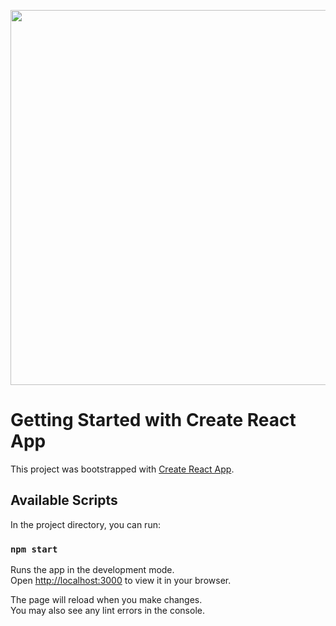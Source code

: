 
<p align="center">
  <img src="https://user-images.githubusercontent.com/52391780/164984839-c440486e-b833-4b6e-83b5-d6f7dfce9703.gif" width="600px"
</p>

# Getting Started with Create React App

This project was bootstrapped with [Create React App](https://github.com/facebook/create-react-app).

## Available Scripts

In the project directory, you can run:

### `npm start`

Runs the app in the development mode.\
Open [http://localhost:3000](http://localhost:3000) to view it in your browser.

The page will reload when you make changes.\
You may also see any lint errors in the console.
